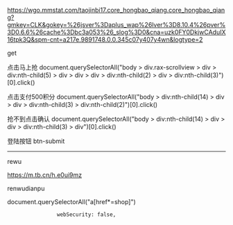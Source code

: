 https://wgo.mmstat.com/taojinbi17.core_hongbao_qiang.core_hongbao_qiang?gmkey=CLK&gokey=%26jsver%3Daplus_wap%26lver%3D8.10.4%26pver%3D0.6.6%26cache%3Dbc3a053%26_slog%3D0&cna=uzk0FY0DkjwCAduIX16tpk3Q&spm-cnt=a217e.9891748.0.0.345c07y407y4wn&logtype=2

get



点击马上抢
document.querySelectorAll("body > div.rax-scrollview > div > div:nth-child(5) > div > div > div > div:nth-child(2) > div > div:nth-child(3)")[0].click()

点击支付500积分
document.querySelectorAll("body > div:nth-child(14) > div > div > div:nth-child(3) > div:nth-child(2)")[0].click()

抢不到点击确认
document.querySelectorAll("body > div:nth-child(14) > div > div > div:nth-child(3) > div")[0].click()

登陆按钮
btn-submit

---
rewu

https://m.tb.cn/h.e0ui9mz

renwudianpu

document.querySelectorAll("a[href*=shop]")

                    webSecurity: false,